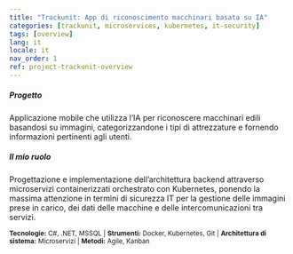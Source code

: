 ```yaml
---
title: "Trackunit: App di riconoscimento macchinari basata su IA"
categories: [trackunit, microservices, kubernetes, it-security]
tags: [overview]
lang: it
locale: it
nav_order: 1
ref: project-trackunit-overview
---
```


##### Progetto
Applicazione mobile che utilizza l’IA per riconoscere macchinari edili basandosi su immagini, categorizzandone i tipi di attrezzature e fornendo informazioni pertinenti agli utenti.

##### Il mio ruolo
Progettazione e implementazione dell’architettura backend attraverso microservizi containerizzati orchestrato con Kubernetes, ponendo la massima attenzione in termini di sicurezza IT per la gestione delle immagini prese in carico, dei dati delle macchine e delle intercomunicazioni tra servizi.

<small> **Tecnologie:** C#, .NET, MSSQL | **Strumenti:** Docker, Kubernetes, Git | **Architettura di sistema:** Microservizi | **Metodi:** Agile, Kanban</small>
